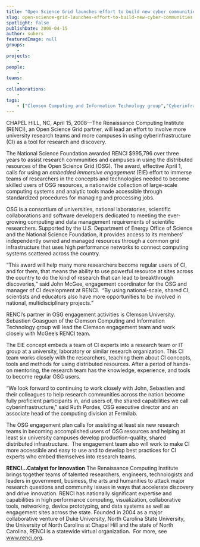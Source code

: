 ```yaml
---
title: "Open Science Grid launches effort to build new cyber communities"
slug: open-science-grid-launches-effort-to-build-new-cyber-communities
spotlight: false
publishDate: 2008-04-15
author: subers
featuredImage: null
groups:
    - 
projects:
    - 
people:
    - 
teams: 
    - 
collaborations:
    - 
tags:
    - ["Clemson Computing and Information Technology group","Cyberinfrastructure","John McGee","Open Science Grid (OSG)","Ruth Pordes"]
---
```

CHAPEL HILL, NC, April 15, 2008—The Renaissance Computing Institute (RENCI), an Open Science Grid partner, will lead an effort to involve more university research teams and more campuses in using cyberinfrastructure (CI) as a tool for research and discovery.<!--more-->

The National Science Foundation awarded RENCI $995,796 over three years to assist research communities and campuses in using the distributed resources of the Open Science Grid (OSG). The award, effective April 1, calls for using an <em>embedded  immersive engagement </em>(EIE) effort to immerse teams of researchers in the concepts and technologies needed to become skilled users of OSG resources, a nationwide collection of large-scale computing systems and analytic tools made accessible through standardized procedures for managing and processing jobs.

OSG is a consortium of universities, national laboratories, scientific collaborations and software developers dedicated to meeting the ever-growing computing and data management requirements of scientific researchers. Supported by the U.S. Department of Energy Office of Science and the National Science Foundation, it provides access to its members’ independently owned and managed resources through a common grid infrastructure that uses high performance networks to connect computing systems scattered across the country.

“This award will help many more researchers become regular users of CI, and for them, that means the ability to use powerful resource at sites across the country to do the kind of research that can lead to breakthrough discoveries,” said John McGee, engagement coordinator for the OSG and manager of CI development at RENCI.  “By using national-scale, shared CI, scientists and educators also have more opportunities to be involved in national, multidisciplinary projects.”

RENCI’s partner in OSG engagement activities is Clemson University. Sebastien Goasguen of the Clemson Computing and Information Technology group will lead the Clemson engagement team and work closely with McGee’s RENCI team.

The EIE concept embeds a team of CI experts into a research team or IT group at a university, laboratory or similar research organization. This CI team works closely with the researchers, teaching them about CI concepts, tools and methods for using distributed resources. After a period of hands-on mentoring, the research team has the knowledge, experience, and tools to become regular OSG users.

“We look forward to continuing to work closely with John, Sebastien and their colleagues to help research communities across the nation become fully proficient participants in, and users of, the shared capabilities we call cyberinfrastructure,” said Ruth Pordes, OSG executive director and an associate head of the computing division at Fermilab.

The OSG engagement plan calls for assisting at least six new research teams in becoming accomplished users of OSG resources and helping at least six university campuses develop production-quality, shared distributed infrastructure.  The engagement team also will work to make CI more accessible and easy to use and to develop best practices for CI experts who embed themselves into research teams.

<strong>RENCI…Catalyst for  Innovation</strong>
The Renaissance Computing Institute brings together teams of talented researchers, engineers, technologists and leaders in government, business, the arts and humanities to attack major research questions and community issues in ways that accelerate discovery and drive innovation. RENCI has nationally significant expertise and capabilities in high performance computing, visualization, collaborative tools, networking, device prototyping, and data systems as well as engagement sites across the state. Founded in 2004 as a major collaborative venture of Duke University, North Carolina State University, the University of North Carolina at Chapel Hill and the state of North Carolina, RENCI is a statewide virtual organization.  For more, see <a href="https://www.renci.org/">www.renci.org</a>.

